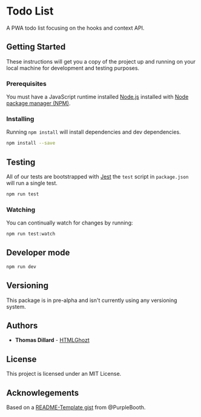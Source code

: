 # Todo List

A PWA todo list focusing on the hooks and context API.

## Getting Started

These instructions will get you a copy of the project up and running on your local machine for development and testing purposes. <!-- See deployment for notes on how to deploy the project on a live system. -->

### Prerequisites

You must have a JavaScript runtime installed [Node.js](https://nodejs.org/) installed with [Node package manager (NPM)](https://www.npmjs.com/get-npm).

### Installing

Running `npm install` will install dependencies and dev dependencies.

```sh
npm install --save
```

## Testing

All of our tests are bootstrapped with [Jest](https://jestjs.io/) the `test` script in `package.json` will run a single test.

```sh
npm run test
```

### Watching

You can continually watch for changes by running:

```sh
npm run test:watch
```

## Developer mode

```sh
npm run dev
```

<!-- ## Deployment -->

<!-- ## Built With -->

<!-- ## Contributing -->

## Versioning

This package is in pre-alpha and isn't currently using any versioning system.

<!-- We use [SemVer](http://semver.org/) for versioning. For the versions available, see the [tags on this repository](https://github.com/your/project/tags).  -->

## Authors

- **Thomas Dillard** - [HTMLGhozt](https://github.com/HTMLGhozt)

## License

This project is licensed under an MIT License.

## Acknowlegements

Based on a
[README-Template gist](https://gist.github.com/PurpleBooth/109311bb0361f32d87a2) from @PurpleBooth.
